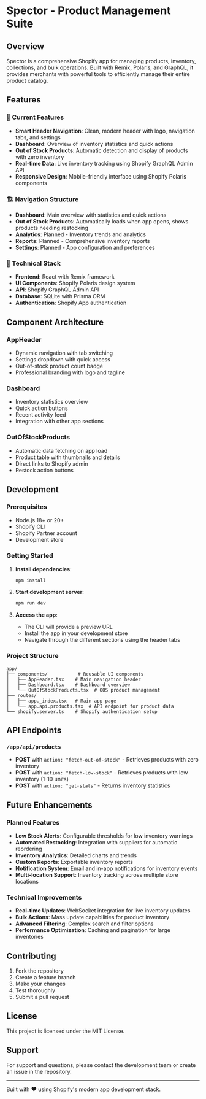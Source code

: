 # Spector - Product Management Suite

## Overview

Spector is a comprehensive Shopify app for managing products, inventory, collections, and bulk operations. Built with Remix, Polaris, and GraphQL, it provides merchants with powerful tools to efficiently manage their entire product catalog.

## Features

### 🎯 Current Features

- **Smart Header Navigation**: Clean, modern header with logo, navigation tabs, and settings
- **Dashboard**: Overview of inventory statistics and quick actions
- **Out of Stock Products**: Automatic detection and display of products with zero inventory
- **Real-time Data**: Live inventory tracking using Shopify GraphQL Admin API
- **Responsive Design**: Mobile-friendly interface using Shopify Polaris components

### 🏗️ Navigation Structure

- **Dashboard**: Main overview with statistics and quick actions
- **Out of Stock Products**: Automatically loads when app opens, shows products needing restocking
- **Analytics**: Planned - Inventory trends and analytics
- **Reports**: Planned - Comprehensive inventory reports
- **Settings**: Planned - App configuration and preferences

### 🔧 Technical Stack

- **Frontend**: React with Remix framework
- **UI Components**: Shopify Polaris design system
- **API**: Shopify GraphQL Admin API
- **Database**: SQLite with Prisma ORM
- **Authentication**: Shopify App authentication

## Component Architecture

### AppHeader
- Dynamic navigation with tab switching
- Settings dropdown with quick access
- Out-of-stock product count badge
- Professional branding with logo and tagline

### Dashboard
- Inventory statistics overview
- Quick action buttons
- Recent activity feed
- Integration with other app sections

### OutOfStockProducts
- Automatic data fetching on app load
- Product table with thumbnails and details
- Direct links to Shopify admin
- Restock action buttons

## Development

### Prerequisites
- Node.js 18+ or 20+
- Shopify CLI
- Shopify Partner account
- Development store

### Getting Started

1. **Install dependencies**:
   ```bash
   npm install
   ```

2. **Start development server**:
   ```bash
   npm run dev
   ```

3. **Access the app**:
   - The CLI will provide a preview URL
   - Install the app in your development store
   - Navigate through the different sections using the header tabs

### Project Structure

```
app/
├── components/           # Reusable UI components
│   ├── AppHeader.tsx    # Main navigation header
│   ├── Dashboard.tsx    # Dashboard overview
│   └── OutOfStockProducts.tsx  # OOS product management
├── routes/
│   ├── app._index.tsx   # Main app page
│   └── app.api.products.tsx  # API endpoint for product data
└── shopify.server.ts    # Shopify authentication setup
```

## API Endpoints

### `/app/api/products`
- **POST** with `action: "fetch-out-of-stock"` - Retrieves products with zero inventory
- **POST** with `action: "fetch-low-stock"` - Retrieves products with low inventory (1-10 units)
- **POST** with `action: "get-stats"` - Returns inventory statistics

## Future Enhancements

### Planned Features
- **Low Stock Alerts**: Configurable thresholds for low inventory warnings
- **Automated Restocking**: Integration with suppliers for automatic reordering
- **Inventory Analytics**: Detailed charts and trends
- **Custom Reports**: Exportable inventory reports
- **Notification System**: Email and in-app notifications for inventory events
- **Multi-location Support**: Inventory tracking across multiple store locations

### Technical Improvements
- **Real-time Updates**: WebSocket integration for live inventory updates
- **Bulk Actions**: Mass update capabilities for product inventory
- **Advanced Filtering**: Complex search and filter options
- **Performance Optimization**: Caching and pagination for large inventories

## Contributing

1. Fork the repository
2. Create a feature branch
3. Make your changes
4. Test thoroughly
5. Submit a pull request

## License

This project is licensed under the MIT License.

## Support

For support and questions, please contact the development team or create an issue in the repository.

---

Built with ❤️ using Shopify's modern app development stack.
